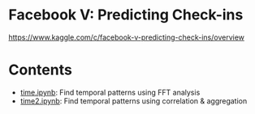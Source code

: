# Facebook V: Predicting Check-ins

https://www.kaggle.com/c/facebook-v-predicting-check-ins/overview

# Contents
* [time.ipynb](./time.ipynb): Find temporal patterns using FFT analysis
* [time2.ipynb](./time2.ipynb): Find temporal patterns using correlation & aggregation
